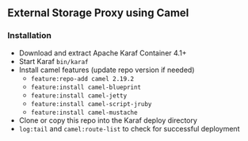## External Storage Proxy using Camel

### Installation

- Download and extract Apache Karaf Container 4.1+
- Start Karaf `bin/karaf`
- Install camel features (update repo version if needed)
  - `feature:repo-add camel 2.19.2`
  - `feature:install camel-blueprint`
  - `feature:install camel-jetty`
  - `feature:install camel-script-jruby`
  - `feature:install camel-mustache`
- Clone or copy this repo into the Karaf deploy directory
- `log:tail` and `camel:route-list` to check for successful deployment
